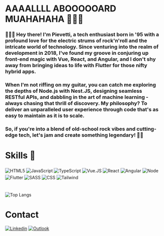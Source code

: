 # AAAALLLL ABOOOOOARD MUAHAHAHA 🚂🦇🤘

### 🎸👨‍💻 Hey there! I'm Pievetti, a tech enthusiast born in '95 with a profound love for the electric strums of rock'n'roll and the intricate world of technology. Since venturing into the realm of development in 2018, I've found my groove in conjuring up front-end magic with Vue, React, and Angular, and I don't shy away from bringing ideas to life with Flutter for those nifty hybrid apps.

### When I'm not riffing on my guitar, you can catch me exploring the depths of Node.js with Nest.JS, designing seamless RESTful APIs, and dabbling in the art of machine learning - always chasing that thrill of discovery. My philosophy? To deliver an unparalleled user experience through code that's as easy to maintain as it is to scale.

### So, if you're into a blend of old-school rock vibes and cutting-edge tech, let's jam and create something legendary! 🚀🎵

# Skills 🚀

<div style="display: inline_block">
<img align="center" style="margin-top: 5px" alt="HTML5" src="https://img.shields.io/badge/HTML5-E34F26?style=for-the-badge&logo=html5&logoColor=white" />
<img align="center" style="margin-top: 5px" alt="JavaScript" src="https://img.shields.io/badge/JavaScript-F7DF1E?style=for-the-badge&logo=javascript&logoColor=black" />
<img align="center" style="margin-top: 5px" alt="TypeScript" src="https://img.shields.io/badge/TypeScript-007ACC?style=for-the-badge&logo=typescript&logoColor=white" />
<img align="center" style="margin-top: 5px" alt="Vue.JS" src="https://img.shields.io/badge/Vue.js-35495E?style=for-the-badge&logo=vue.js&logoColor=4FC08D" />
<img align="center" style="margin-top: 5px" alt="React" src="https://img.shields.io/badge/React-20232A?style=for-the-badge&logo=react&logoColor=61DAFB" />
<img align="center" style="margin-top: 5px" alt="Angular" src="https://img.shields.io/badge/Angular-DD0031?style=for-the-badge&logo=angular&logoColor=white" />
<img align="center" style="margin-top: 5px" alt="Node" src="https://img.shields.io/badge/Node.js-43853D?style=for-the-badge&logo=node.js&logoColor=white" />
<img align="center" style="margin-top: 5px" alt="Flutter" src="https://img.shields.io/badge/Flutter-02569B?style=for-the-badge&logo=flutter&logoColor=white" />
<img align="center" style="margin-top: 5px" alt="SASS" src="https://img.shields.io/badge/Sass-CC6699?style=for-the-badge&logo=sass&logoColor=white" />
<img align="center" style="margin-top: 5px" alt="CSS" src="https://img.shields.io/badge/CSS3-1572B6?style=for-the-badge&logo=css3&logoColor=white" />
<img align="center" style="margin-top: 5px" alt="Tailwind" src="https://img.shields.io/badge/Tailwind_CSS-38B2AC?style=for-the-badge&logo=tailwind-css&logoColor=white" />
</div>

#

![Top Langs](https://github-readme-stats.vercel.app/api/top-langs/?username=cpvasques&hide_progress=true)

# Contact

[![Linkedin](https://img.shields.io/badge/LinkedIn-0077B5?style=for-the-badge&logo=linkedin&logoColor=white)](https://www.linkedin.com/in/pievetti/)
[![Outlook](https://img.shields.io/badge/Microsoft_Outlook-0078D4?style=for-the-badge&logo=microsoft-outlook&logoColor=white)](mailto:cpvasques@hotmail.com)
